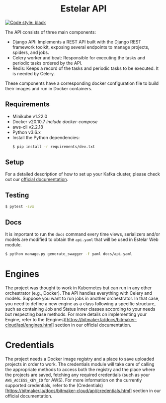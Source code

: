 <h1 align="center">Estelar API</h1>

[![Code style: black](https://img.shields.io/badge/code%20style-black-000000.svg)](https://github.com/psf/black)

The API consists of three main components:
- Django API: Implements a REST API built with the Django REST framework toolkit, exposing several endpoints to manage
    projects, spiders, and jobs.
- Celery worker and beat: Responsible for executing the tasks and periodic tasks ordered by the API.
- Redis: Keeps a record of the tasks and periodic tasks to be executed.  It is needed by Celery.

These components have a corresponding docker configuration file to build their images and run in Docker containers.

<h2>Requirements</h2>

- Minikube v1.22.0
- Docker v20.10.7 *include docker-compose*
- aws-cli v2.2.18
- Python v3.6.x
- Install the Python dependencies:
  ```bash
  $ pip install -r requirements/dev.txt
  ```

<h2>Setup</h2>

For a detailed description of how to set up your Kafka cluster, please check out our
[official documentation](https://github.com/bitmakerla/bitmaker-cloud/tree/main/bitmaker-api).

<h2>Testing</h2>

```sh
$ pytest -svx
```

<h2>Docs</h2>

It is important to run the `docs` command every time views, serializers and/or models are modified to obtain the
`api.yaml` that will be used in Estelar Web module.

```sh
$ python manage.py generate_swagger -f yaml docs/api.yaml
```

<h1>Engines</h1>

The project was thought to work in Kubernetes but can run in any other orchestrator (e.g., Docker). The API handles
everything with Celery and models. Suppose you want to run jobs in another orchestrator. In that case, you need to
define a new engine as a class following a specific structure, such as containing Job and Status inner classes
according to your needs but respecting base methods. For more details on implementing your Engine, refer to the
(Engines)[https://bitmaker.la/docs/bitmaker-cloud/api/engines.html] section in our official documentation.

<h1>Credentials</h1>

The project needs a Docker image registry and a place to save uploaded projects in order to work. The credentials
module will take care of calling the appropriate methods to access both the registry and the place where the projects
are saved, fetching any required credentials (such as your `AWS_ACCESS_KEY_ID` for AWS). For more information on the
currently supported credentials, refer to the (Credentials)[https://bitmaker.la/docs/bitmaker-cloud/api/credentials.html]
section in our official documentation.

